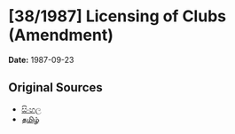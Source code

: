 # [38/1987] Licensing of Clubs (Amendment)

**Date:** 1987-09-23

## Original Sources

- [සිංහල](https://documents.gov.lk/view/acts/1987/9/38-1987_S.pdf)
- [தமிழ்](https://documents.gov.lk/view/acts/1987/9/38-1987_T.pdf)
